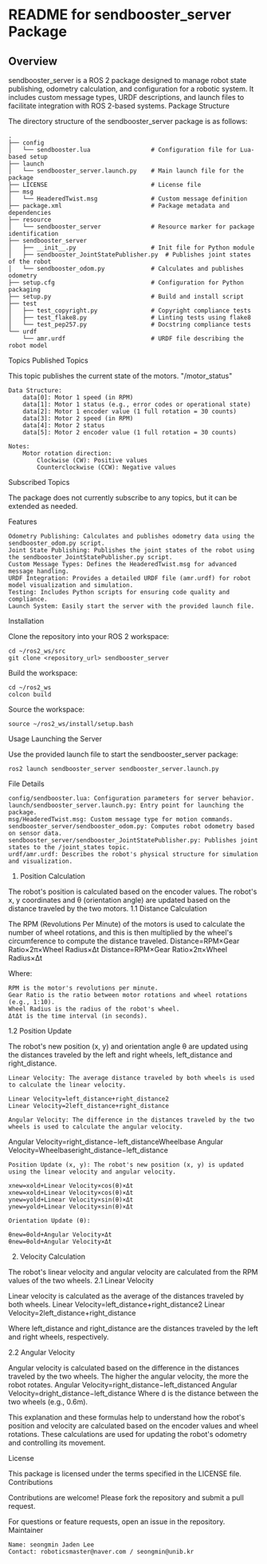# README for sendbooster_server Package
## Overview

sendbooster_server is a ROS 2 package designed to manage robot state publishing, odometry calculation, and configuration for a robotic system. It includes custom message types, URDF descriptions, and launch files to facilitate integration with ROS 2-based systems.
Package Structure

The directory structure of the sendbooster_server package is as follows:

    .
    ├── config
    │   └── sendbooster.lua                 # Configuration file for Lua-based setup
    ├── launch
    │   └── sendbooster_server.launch.py    # Main launch file for the package
    ├── LICENSE                             # License file
    ├── msg
    │   └── HeaderedTwist.msg               # Custom message definition
    ├── package.xml                         # Package metadata and dependencies
    ├── resource
    │   └── sendbooster_server              # Resource marker for package identification
    ├── sendbooster_server
    │   ├── __init__.py                     # Init file for Python module
    │   ├── sendbooster_JointStatePublisher.py  # Publishes joint states of the robot
    │   └── sendbooster_odom.py             # Calculates and publishes odometry
    ├── setup.cfg                           # Configuration for Python packaging
    ├── setup.py                            # Build and install script
    ├── test
    │   ├── test_copyright.py               # Copyright compliance tests
    │   ├── test_flake8.py                  # Linting tests using flake8
    │   └── test_pep257.py                  # Docstring compliance tests
    └── urdf
        └── amr.urdf                        # URDF file describing the robot model

Topics
Published Topics

This topic publishes the current state of the motors.
    "/motor_status"
    
    Data Structure:
        data[0]: Motor 1 speed (in RPM)
        data[1]: Motor 1 status (e.g., error codes or operational state)
        data[2]: Motor 1 encoder value (1 full rotation = 30 counts)
        data[3]: Motor 2 speed (in RPM)
        data[4]: Motor 2 status
        data[5]: Motor 2 encoder value (1 full rotation = 30 counts)

    Notes:
        Motor rotation direction:
            Clockwise (CW): Positive values
            Counterclockwise (CCW): Negative values

Subscribed Topics

The package does not currently subscribe to any topics, but it can be extended as needed.


Features

    Odometry Publishing: Calculates and publishes odometry data using the sendbooster_odom.py script.
    Joint State Publishing: Publishes the joint states of the robot using the sendbooster_JointStatePublisher.py script.
    Custom Message Types: Defines the HeaderedTwist.msg for advanced message handling.
    URDF Integration: Provides a detailed URDF file (amr.urdf) for robot model visualization and simulation.
    Testing: Includes Python scripts for ensuring code quality and compliance.
    Launch System: Easily start the server with the provided launch file.

Installation

Clone the repository into your ROS 2 workspace:

    cd ~/ros2_ws/src
    git clone <repository_url> sendbooster_server

Build the workspace:

    cd ~/ros2_ws
    colcon build

Source the workspace:

    source ~/ros2_ws/install/setup.bash

Usage
Launching the Server

Use the provided launch file to start the sendbooster_server package:

    ros2 launch sendbooster_server sendbooster_server.launch.py


File Details

    config/sendbooster.lua: Configuration parameters for server behavior.
    launch/sendbooster_server.launch.py: Entry point for launching the package.
    msg/HeaderedTwist.msg: Custom message type for motion commands.
    sendbooster_server/sendbooster_odom.py: Computes robot odometry based on sensor data.
    sendbooster_server/sendbooster_JointStatePublisher.py: Publishes joint states to the /joint_states topic.
    urdf/amr.urdf: Describes the robot's physical structure for simulation and visualization.

1. Position Calculation

The robot's position is calculated based on the encoder values. The robot's x, y coordinates and θ (orientation angle) are updated based on the distance traveled by the two motors.
1.1 Distance Calculation

The RPM (Revolutions Per Minute) of the motors is used to calculate the number of wheel rotations, and this is then multiplied by the wheel's circumference to compute the distance traveled.
    Distance=RPM×Gear Ratio×2π×Wheel Radius×Δt
    Distance=RPM×Gear Ratio×2π×Wheel Radius×Δt

Where:

    RPM is the motor's revolutions per minute.
    Gear Ratio is the ratio between motor rotations and wheel rotations (e.g., 1:10).
    Wheel Radius is the radius of the robot's wheel.
    ΔtΔt is the time interval (in seconds).

1.2 Position Update

The robot's new position (x, y) and orientation angle θ are updated using the distances traveled by the left and right wheels, left_distance and right_distance.

    Linear Velocity: The average distance traveled by both wheels is used to calculate the linear velocity.

    Linear Velocity=left_distance+right_distance2
    Linear Velocity=2left_distance+right_distance​

    Angular Velocity: The difference in the distances traveled by the two wheels is used to calculate the angular velocity.

Angular Velocity=right_distance−left_distanceWheelbase
Angular Velocity=Wheelbaseright_distance−left_distance​

    Position Update (x, y): The robot's new position (x, y) is updated using the linear velocity and angular velocity.
    
    xnew=xold+Linear Velocity×cos⁡(θ)×Δt
    xnew​=xold​+Linear Velocity×cos(θ)×Δt
    ynew=yold+Linear Velocity×sin⁡(θ)×Δt
    ynew​=yold​+Linear Velocity×sin(θ)×Δt

    Orientation Update (θ):

    θnew=θold+Angular Velocity×Δt
    θnew​=θold​+Angular Velocity×Δt
2. Velocity Calculation

The robot's linear velocity and angular velocity are calculated from the RPM values of the two wheels.
2.1 Linear Velocity

Linear velocity is calculated as the average of the distances traveled by both wheels.
    Linear Velocity=left_distance+right_distance2
    Linear Velocity=2left_distance+right_distance​

Where left_distance and right_distance are the distances traveled by the left and right wheels, respectively.

2.2 Angular Velocity

Angular velocity is calculated based on the difference in the distances traveled by the two wheels. The higher the angular velocity, the more the robot rotates.
    Angular Velocity=right_distance−left_distanced
    Angular Velocity=dright_distance−left_distance​
Where d is the distance between the two wheels (e.g., 0.6m).

This explanation and these formulas help to understand how the robot's position and velocity are calculated based on the encoder values and wheel rotations. These calculations are used for updating the robot's odometry and controlling its movement.


License

This package is licensed under the terms specified in the LICENSE file.
Contributions

Contributions are welcome! Please fork the repository and submit a pull request.

For questions or feature requests, open an issue in the repository.
Maintainer

    Name: seongmin Jaden Lee
    Contact: roboticsmaster@naver.com / seongmin@unib.kr
